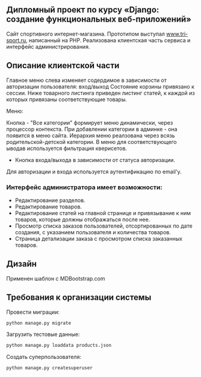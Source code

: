 ## Дипломный проект по курсу «Django: создание функциональных веб-приложений»

Cайт спортивного интернет-магазина. Прототипом выступал www.tri-sport.ru, написанный на PHP.
Реализована клиентская часть сервиса и интерфейс администрирования.



## Описание клиентской части
Главное меню слева изменяет содердимое в зависимости от авторизации пользователя: вход/выход
Состояние корзины привязано к сессии.
Ниже товарного листинга приведен листинг статей, к каждой из которых привязаны соответствующие товары.
    
Меню:

Кнопка - "Все категории" формирует меню динамически, через процессор контекста. При добавлении категории в админке - 
она появится в меню сайта.
Иерархия меню реалзована через всязь родительской-детской категории. В меню для соответствующего ыводав используется
фильтрация кверисетов. 

* Кнопка входа/выхода в зависимости от статуса авторизации.


Для авторизации и входа используется аутентификацию по email'у.


### Интерфейс администратора имеет возможности:

* Редактирование разделов.
* Редактирование товаров.
* Редактирование статей на главной странице и привязывание к ним товаров,
  которые должны отображаться после нее.
* Просмотр списка заказов пользователей, отсортированных по дате создания,
    с указанием пользователя и количества товаров.
* Страница детализации заказа с просмотром списка заказанных товаров.

## Дизайн
Применен шаблон с MDBootstrap.com

## Требования к организации системы

Провести миграции:

```bash
python manage.py migrate
```

Загрузить тестовые данные:

```bash
python manage.py loaddata products.json
```
Создать суперпользователя:

```bash
python manage.py createsuperuser
```